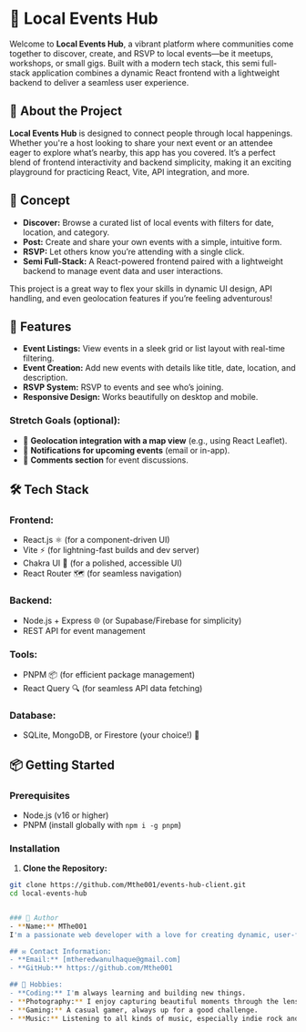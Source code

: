 # 🌟 Local Events Hub

Welcome to **Local Events Hub**, a vibrant platform where communities come together to discover, create, and RSVP to local events—be it meetups, workshops, or small gigs. Built with a modern tech stack, this semi full-stack application combines a dynamic React frontend with a lightweight backend to deliver a seamless user experience.

## 📖 About the Project

**Local Events Hub** is designed to connect people through local happenings. Whether you're a host looking to share your next event or an attendee eager to explore what’s nearby, this app has you covered. It’s a perfect blend of frontend interactivity and backend simplicity, making it an exciting playground for practicing React, Vite, API integration, and more.

## 🎯 Concept

- **Discover:** Browse a curated list of local events with filters for date, location, and category.
- **Post:** Create and share your own events with a simple, intuitive form.
- **RSVP:** Let others know you’re attending with a single click.
- **Semi Full-Stack:** A React-powered frontend paired with a lightweight backend to manage event data and user interactions.

This project is a great way to flex your skills in dynamic UI design, API handling, and even geolocation features if you’re feeling adventurous!

## 🚀 Features

- **Event Listings:** View events in a sleek grid or list layout with real-time filtering.
- **Event Creation:** Add new events with details like title, date, location, and description.
- **RSVP System:** RSVP to events and see who’s joining.
- **Responsive Design:** Works beautifully on desktop and mobile.

### Stretch Goals (optional):
- 📍 **Geolocation integration with a map view** (e.g., using React Leaflet).
- 🔔 **Notifications for upcoming events** (email or in-app).
- 💬 **Comments section** for event discussions.

## 🛠️ Tech Stack

### Frontend:
- React.js ⚛️ (for a component-driven UI)
- Vite ⚡ (for lightning-fast builds and dev server)
- Chakra UI 🎨 (for a polished, accessible UI)
- React Router 🗺️ (for seamless navigation)

### Backend:
- Node.js + Express 🌐 (or Supabase/Firebase for simplicity)
- REST API for event management

### Tools:
- PNPM 📦 (for efficient package management)
- React Query 🔍 (for seamless API data fetching)

### Database: 
- SQLite, MongoDB, or Firestore (your choice!) 💾

## 📦 Getting Started

### Prerequisites
- Node.js (v16 or higher)
- PNPM (install globally with `npm i -g pnpm`)

### Installation

1. **Clone the Repository:**

```bash
git clone https://github.com/Mthe001/events-hub-client.git
cd local-events-hub


### 👤 Author
- **Name:** MThe001
I'm a passionate web developer with a love for creating dynamic, user-friendly applications. I enjoy exploring new technologies and building projects that make a difference.

## ✉️ Contact Information:
- **Email:** [mtheredwanulhaque@gmail.com]
- **GitHub:** https://github.com/Mthe001

## 🧩 Hobbies:
- **Coding:** I'm always learning and building new things.
- **Photography:** I enjoy capturing beautiful moments through the lens.
- **Gaming:** A casual gamer, always up for a good challenge.
- **Music:** Listening to all kinds of music, especially indie rock and electronic.
